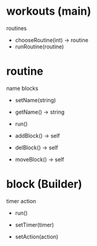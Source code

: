 # workouts (main)
routines

+ chooseRoutine(int) -> routine
+ runRoutine(routine)

# routine
name
blocks

+ setName(string)
+ getName() -> string

+ run()
+ addBlock() -> self
+ delBlock() -> self
+ moveBlock() -> self

# block (Builder)
timer
action

+ run()

+ setTimer(timer)
+ setAction(action)

